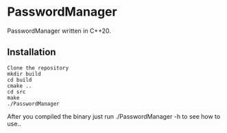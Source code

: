 # PasswordManager
PasswordManager written in C++20.

## Installation
```
Clone the repository
mkdir build
cd build
cmake ..
cd src
make
./PasswordManager
```

After you compiled the binary just run ./PasswordManager -h to see how to use..
